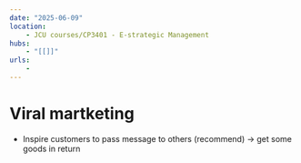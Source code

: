 ```yaml
---
date: "2025-06-09"
location: 
    - JCU courses/CP3401 - E-strategic Management
hubs: 
    - "[[]]"
urls:
    - 
---
```


# Viral martketing
+ Inspire customers to pass message to others (recommend) -> get some goods in return
